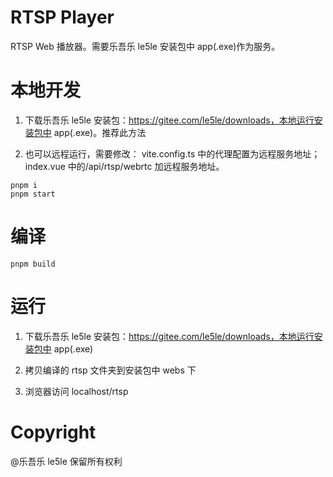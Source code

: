 # RTSP Player

RTSP Web 播放器。需要乐吾乐 le5le 安装包中 app(.exe)作为服务。

# 本地开发

1. 下载乐吾乐 le5le 安装包：https://gitee.com/le5le/downloads，本地运行安装包中 app(.exe)。推荐此方法

2. 也可以远程运行，需要修改： vite.config.ts 中的代理配置为远程服务地址；index.vue 中的/api/rtsp/webrtc 加远程服务地址。

```
pnpm i
pnpm start
```

# 编译

```
pnpm build
```

# 运行

1. 下载乐吾乐 le5le 安装包：https://gitee.com/le5le/downloads，本地运行安装包中 app(.exe)

2. 拷贝编译的 rtsp 文件夹到安装包中 webs 下

3. 浏览器访问 localhost/rtsp

# Copyright

@乐吾乐 le5le 保留所有权利
